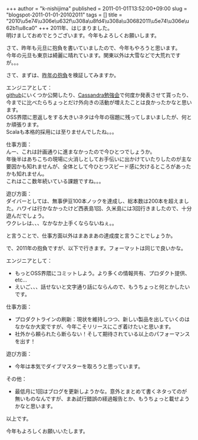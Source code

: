 +++
author = "k-nishijima"
published = 2011-01-01T13:52:00+09:00
slug = "blogspot-2011-01-01-20102011"
tags = []
title = "2010\u5e74\u306e\u632f\u308a\u8fd4\u308a\u30682011\u5e74\u306e\u62b1\u8ca0"
+++
2011年、はじまりました。  
明けましておめでとうございます。今年もよろしくお願いします。  
  
さて、昨年も元旦に抱負を書いていましたので、今年もやろうと思います。  
今年の元旦も東京は綺麗に晴れています。関東以外は大雪などで大荒れですが。。。  
  
さて、まずは、[昨年の抱負](http://k-nishijima.blogspot.com/2010/01/2010.html)を検証してみますか。  
  
<span id="more"></span>  
  
エンジニアとして：  
[github](https://github.com/k-nishijima/)にいくつか公開したり、[Cassandra勉強会](https://sites.google.com/site/cassandrajapan/)で何度か発表させて貰ったり、今までに比べたらちょっとだけ外向きの活動が増えたことは良かったかなと思います。  
OSS界隈に恩返しをする大きいネタは今年の宿題に残ってしまいましたが、何とか頑張ります。  
Scalaも本格的採用には至りませんでしたね。。。  
  
仕事方面：  
んー、これは計画通りに進まなかったので今ひとつでしょうか。  
年後半はあちこちの現場に火消しとしてお手伝いに出かけていたりしたのが主な要因かも知れませんが、全体として今ひとつスピード感に欠けるところがあったかも知れません。  
これはここ数年続いている課題ですね。。。  
  
遊び方面：  
ダイバーとしては、無事伊豆100本ノックを達成し、総本数は200本を超えました。ハワイは行かなかったけど西表島1回、久米島には3回行きましたので、十分遊んだでしょう。  
ウクレレは、、、なかなか上手くならないねぇ。。  
  
と言うことで、仕事方面以外はまあまあの達成度と言うことでしょうか。  
  
で、2011年の抱負ですが、以下で行きます。フォーマットは同じで良いかな。  
  
エンジニアとして：  
  

-   もっとOSS界隈にコミットしよう。より多くの情報共有、プロダクト提供、etc...
-   えいご、、、話せないと文字通り話にならんので、もうちょっと何とかしたいです。

仕事方面：

-   プロダクトラインの刷新：現状を維持しつつ、新しい製品を出していくのはなかなか大変ですが、今年こそリリースにこぎ着けたいと思います。
-   社外から頼られたら断らない！そして期待されている以上のパフォーマンスを出す！

遊び方面：

-   今年は本気でダイブマスターを取ろうと思っています。

その他：

-   最低月に1回はブログを更新しようかな。意外とまとめて書くネタってのが無いものなんですが、まあ試行錯誤の経過報告とか、もうちょっと載せようかなと思います。

  

以上です。

今年もよろしくお願いいたします。
